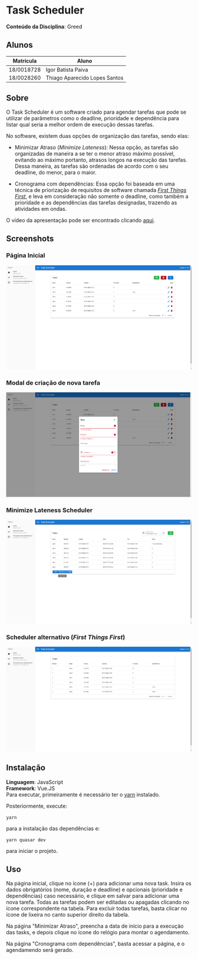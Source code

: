 # Task Scheduler

**Conteúdo da Disciplina**: Greed<br>

## Alunos
| Matrícula | Aluno |
| -- | -- |
| 18/0018728  |  Igor Batista Paiva |
| 18/0028260  |  Thiago Aparecido Lopes Santos |

## Sobre
O Task Scheduler é um software criado para agendar tarefas que pode se utilizar de parâmetros como o deadline, prioridade e dependência para listar qual seria a melhor ordem de execução dessas tarefas.

No software, existem duas opções de organização das tarefas, sendo elas:
 - Minimizar Atraso (*Minimize Lateness*):
 Nessa opção, as tarefas são organizadas de maneira a se ter o menor atraso máximo possível, evitando ao máximo portanto, atrasos longos na execução das tarefas. Dessa maneira, as tarefas são ordenadas de acordo com o seu deadline, do menor, para o maior.

 - Cronograma com dependências:
 Essa opção foi baseada em uma técnica de priorização de requisitos de software chamada [*First Things First*](https://www.processimpact.com/articles/prioritizing.pdf), e leva em consideração não somente o deadline, como também a prioridade e as dependências das tarefas designadas, trazendo as atividades em ondas.

O vídeo da apresentação pode ser encontrado clicando [aqui](https://github.com/projeto-de-algoritmos/Greed_TaskScheduler/blob/4bfd2ae72e1335650189fee74f18c076e37b66bd/apresentacao.mp4?raw=true).

## Screenshots

### Página Inicial
![home](./src/assets/screenshots/home.png)

### Modal de criação de nova tarefa
![bfs_example](./src/assets/screenshots/new_task_modal.png)

### Minimize Lateness Scheduler
![all_edges_example](./src/assets/screenshots/minimize_lateness_scheduling.png)

### Scheduler alternativo (*First Things First*)
![all_edges_example](./src/assets/screenshots/alternate_scheduling.png)

## Instalação
**Linguagem**: JavaScript<br>
**Framework**: Vue.JS<br>
Para executar, primeiramente é necessário ter o [yarn](https://classic.yarnpkg.com/lang/en/docs/install) instalado.

Posteriormente, execute:

```
yarn
```

para a instalação das dependências e:

```
yarn quasar dev
```

para iniciar o projeto.

## Uso
Na página inicial, clique no ícone (+) para adicionar uma nova task. Insira os dados obrigatórios (nome, duração e deadline) e opcionais (prioridade e dependências) caso necessário, e clique em salvar para adicionar uma nova tarefa. Todas as tarefas podem ser editadas ou apagadas clicando no ícone correspondente na tabela. Para excluir todas tarefas, basta clicar no ícone de lixeira no canto superior direito da tabela.

Na página "Minimizar Atraso", preencha a data de início para a execução das tasks, e depois clique no ícone do relógio para montar o agendamento.

Na página "Cronograma com dependências", basta acessar a página, e o agendamendo será gerado.
